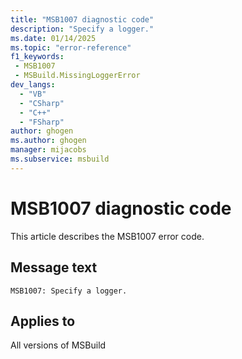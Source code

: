 ```yaml
---
title: "MSB1007 diagnostic code"
description: "Specify a logger."
ms.date: 01/14/2025
ms.topic: "error-reference"
f1_keywords:
 - MSB1007
 - MSBuild.MissingLoggerError
dev_langs:
  - "VB"
  - "CSharp"
  - "C++"
  - "FSharp"
author: ghogen
ms.author: ghogen
manager: mijacobs
ms.subservice: msbuild
---
```


# MSB1007 diagnostic code

<!-- :::ErrorDefinitionDescription::: -->
<!-- :::editable-content name="introDescription"::: -->
This article describes the MSB1007 error code.
<!-- :::editable-content-end::: -->

## Message text

`MSB1007: Specify a logger.`

<!-- :::editable-content name="postOutputDescription"::: -->
<!--
{StrBegin="MSBUILD : error MSB1007: "}UE: This happens if the user does something like "msbuild.exe -logger". The user must pass in an actual logger class
      following the switch, as in "msbuild.exe -logger:XMLLogger,MyLogger,Version=1.0.2,Culture=neutral".
      LOCALIZATION: The prefix "MSBUILD : error MSBxxxx:" should not be localized.
-->
<!-- :::editable-content-end::: -->
<!-- :::ErrorDefinitionDescription-end::: -->

## Applies to

All versions of MSBuild
